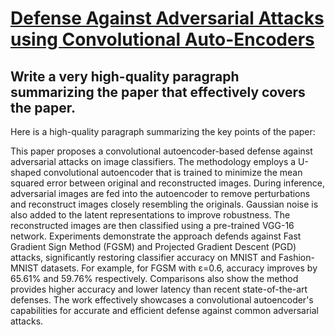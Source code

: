 # [Defense Against Adversarial Attacks using Convolutional Auto-Encoders](https://arxiv.org/abs/2312.03520)

## Write a very high-quality paragraph summarizing the paper that effectively covers the paper.

 Here is a high-quality paragraph summarizing the key points of the paper:

This paper proposes a convolutional autoencoder-based defense against adversarial attacks on image classifiers. The methodology employs a U-shaped convolutional autoencoder that is trained to minimize the mean squared error between original and reconstructed images. During inference, adversarial images are fed into the autoencoder to remove perturbations and reconstruct images closely resembling the originals. Gaussian noise is also added to the latent representations to improve robustness. The reconstructed images are then classified using a pre-trained VGG-16 network. Experiments demonstrate the approach defends against Fast Gradient Sign Method (FGSM) and Projected Gradient Descent (PGD) attacks, significantly restoring classifier accuracy on MNIST and Fashion-MNIST datasets. For example, for FGSM with ε=0.6, accuracy improves by 65.61% and 59.76% respectively. Comparisons also show the method provides higher accuracy and lower latency than recent state-of-the-art defenses. The work effectively showcases a convolutional autoencoder's capabilities for accurate and efficient defense against common adversarial attacks.
